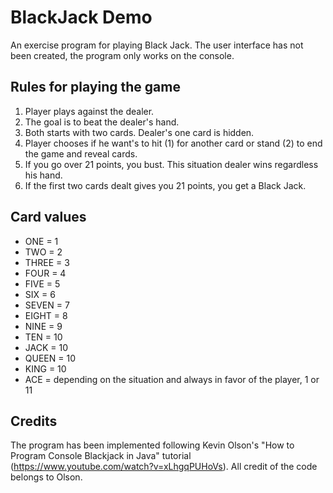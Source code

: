 # BlackJack Demo

An exercise program for playing Black Jack. The user interface has not been created, the program only works on the console.

## Rules for playing the game

1. Player plays against the dealer.
2. The goal is to beat the dealer's hand.
3. Both starts with two cards. Dealer's one card is hidden.
4. Player chooses if he want's to hit (1) for another card or stand (2) to end the game and reveal cards.
5. If you go over 21 points, you bust. This situation dealer wins regardless his hand.
6. If the first two cards dealt gives you 21 points, you get a Black Jack.

## Card values
- ONE = 1
- TWO = 2
- THREE = 3
- FOUR = 4
- FIVE = 5
- SIX = 6
- SEVEN = 7
- EIGHT = 8
- NINE = 9
- TEN = 10
- JACK = 10
- QUEEN = 10
- KING = 10
- ACE = depending on the situation and always in favor of the player, 1 or 11 

## Credits

The program has been implemented following Kevin Olson's "How to Program Console Blackjack in Java" tutorial (https://www.youtube.com/watch?v=xLhgqPUHoVs).
All credit of the code belongs to Olson.
